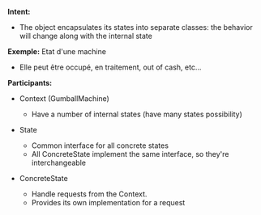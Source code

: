 **Intent:** 
  - The object encapsulates its states into separate classes: the behavior will change along with the internal state

**Exemple:** Etat d'une machine
  - Elle peut être occupé, en traitement, out of cash, etc...

**Participants:**
  * Context (GumballMachine)
    - Have a number of internal states (have many states possibility)
  
  * State
    - Common interface for all concrete states
    - All ConcreteState implement the same interface, so they're interchangeable
    
  * ConcreteState
    - Handle requests from the Context.
    - Provides its own implementation for a request
  